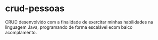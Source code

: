 # crud-pessoas
CRUD desenvolvido com a finalidade de exercitar minhas habilidades na linguagem Java, programando de forma escalável ecom baico acomplamento.
